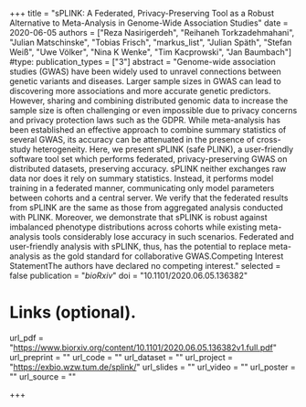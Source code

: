 +++
title = "sPLINK: A Federated, Privacy-Preserving Tool as a Robust Alternative to Meta-Analysis in Genome-Wide Association Studies"
date = 2020-06-05
authors = ["Reza Nasirigerdeh", "Reihaneh Torkzadehmahani", "Julian Matschinske", "Tobias Frisch", "markus_list", "Julian Späth", "Stefan Weiß", "Uwe Völker", "Nina K Wenke", "Tim Kacprowski", "Jan Baumbach"]
#type:
publication_types = ["3"]
abstract = "Genome-wide association studies (GWAS) have been widely used to unravel connections between genetic variants and diseases. Larger sample sizes in GWAS can lead to discovering more associations and more accurate genetic predictors. However, sharing and combining distributed genomic data to increase the sample size is often challenging or even impossible due to privacy concerns and privacy protection laws such as the GDPR. While meta-analysis has been established an effective approach to combine summary statistics of several GWAS, its accuracy can be attenuated in the presence of cross-study heterogeneity. Here, we present sPLINK (safe PLINK), a user-friendly software tool set which performs federated, privacy-preserving GWAS on distributed datasets, preserving accuracy. sPLINK neither exchanges raw data nor does it rely on summary statistics. Instead, it performs model training in a federated manner, communicating only model parameters between cohorts and a central server. We verify that the federated results from sPLINK are the same as those from aggregated analysis conducted with PLINK. Moreover, we demonstrate that sPLINK is robust against imbalanced phenotype distributions across cohorts while existing meta-analysis tools considerably lose accuracy in such scenarios. Federated and user-friendly analysis with sPLINK, thus, has the potential to replace meta-analysis as the gold standard for collaborative GWAS.Competing Interest StatementThe authors have declared no competing interest."
selected = false
publication = "*bioRxiv*"
doi = "10.1101/2020.06.05.136382"
# Links (optional).
url_pdf = "https://www.biorxiv.org/content/10.1101/2020.06.05.136382v1.full.pdf"
url_preprint = ""
url_code = ""
url_dataset = ""
url_project = "https://exbio.wzw.tum.de/splink/"
url_slides = ""
url_video = ""
url_poster = ""
url_source = ""

+++

